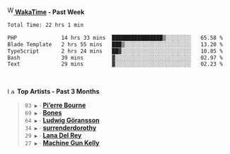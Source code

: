 <img src="https://github.com/dxnter/dxnter/assets/17434202/67b21fa4-d36d-46f9-9dec-f23d976b00ef" alt="WakaTime Logo" width="14" height="18"/><a href="https://wakatime.com/@dxnter" target="_blank"><strong> WakaTime</strong></a><strong> - Past Week</strong>

<!--START_SECTION:waka-->

```txt
Total Time: 22 hrs 1 min

PHP              14 hrs 33 mins  ████████████████▒░░░░░░░░   65.58 %
Blade Template   2 hrs 55 mins   ███▒░░░░░░░░░░░░░░░░░░░░░   13.20 %
TypeScript       2 hrs 24 mins   ██▓░░░░░░░░░░░░░░░░░░░░░░   10.85 %
Bash             39 mins         ▓░░░░░░░░░░░░░░░░░░░░░░░░   02.97 %
Text             29 mins         ▓░░░░░░░░░░░░░░░░░░░░░░░░   02.23 %
```

<!--END_SECTION:waka-->

<br/>

<!--START_LASTFM_ARTISTS:{"period": "3month", "rows": 6}-->
<a href="https://last.fm" target="_blank"><img src="https://user-images.githubusercontent.com/17434202/215290617-e793598d-d7c9-428f-9975-156db1ba89cc.svg" alt="Last.fm Logo" width="18" height="13"/></a> **Top Artists - Past 3 Months**

> `83 ▶️` ∙ **[Pi’erre Bourne](https://www.last.fm/music/Pi%E2%80%99erre+Bourne)**<br/>
> `69 ▶️` ∙ **[Bones](https://www.last.fm/music/Bones)**<br/>
> `64 ▶️` ∙ **[Ludwig Göransson](https://www.last.fm/music/Ludwig+G%C3%B6ransson)**<br/>
> `34 ▶️` ∙ **[surrenderdorothy](https://www.last.fm/music/surrenderdorothy)**<br/>
> `29 ▶️` ∙ **[Lana Del Rey](https://www.last.fm/music/Lana+Del+Rey)**<br/>
> `27 ▶️` ∙ **[Machine Gun Kelly](https://www.last.fm/music/Machine+Gun+Kelly)**<br/>
<!--END_LASTFM_ARTISTS-->
